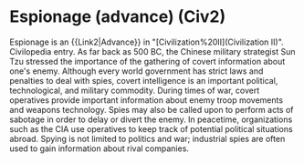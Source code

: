 # Espionage (advance) (Civ2)

 Espionage is an {{Link2|Advance}} in "[Civilization%20II](Civilization II)".
Civilopedia entry.
As far back as 500 BC, the Chinese military strategist Sun Tzu stressed the importance of the gathering of covert information about one's enemy. Although every world government has strict laws and penalties to deal with spies, covert intelligence is an important political, technological, and military commodity. During times of war, covert operatives provide important information about enemy troop movements and weapons technology. Spies may also be called upon to perform acts of sabotage in order to delay or divert the enemy. In peacetime, organizations such as the CIA use operatives to keep track of potential political situations abroad. Spying is not limited to politics and war; industrial spies are often used to gain information about rival companies.